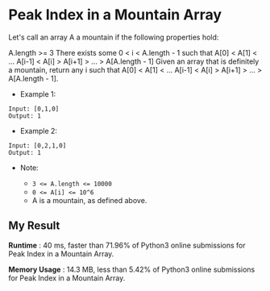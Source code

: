 # Peak Index in a Mountain Array

Let's call an array A a mountain if the following properties hold:

A.length >= 3
There exists some 0 < i < A.length - 1 such that A[0] < A[1] < ... A[i-1] < A[i] > A[i+1] > ... > A[A.length - 1]
Given an array that is definitely a mountain, return any i such that A[0] < A[1] < ... A[i-1] < A[i] > A[i+1] > ... > A[A.length - 1].

- Example 1:

```
Input: [0,1,0]
Output: 1
```

- Example 2:

```
Input: [0,2,1,0]
Output: 1
```

- Note:

  - `3 <= A.length <= 10000`
  - `0 <= A[i] <= 10^6`
  - A is a mountain, as defined above.
  

## My Result

**Runtime** : 40 ms, faster than 71.96% of Python3 online submissions for Peak Index in a Mountain Array.

**Memory Usage** : 14.3 MB, less than 5.42% of Python3 online submissions for Peak Index in a Mountain Array.
